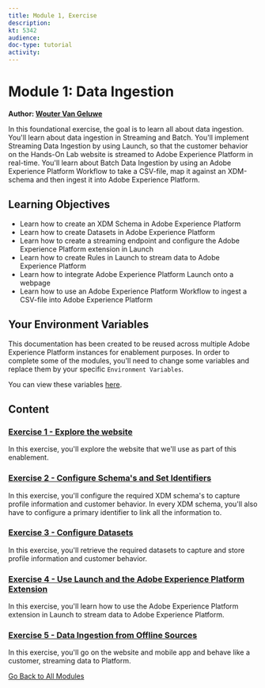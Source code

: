 ```yaml
---
title: Module 1, Exercise
description: 
kt: 5342
audience: 
doc-type: tutorial
activity: 
---
```


# Module 1: Data Ingestion

**Author: [Wouter Van Geluwe](https://www.linkedin.com/in/woutervangeluwe/)**

In this foundational exercise, the goal is to learn all about data ingestion. You'll learn about data ingestion in Streaming and Batch. You'll implement Streaming Data Ingestion by using Launch, so that the customer behavior on the Hands-On Lab website is streamed to Adobe Experience Platform in real-time. You'll learn about Batch Data Ingestion by using an Adobe Experience Platform Workflow to take a CSV-file, map it against an XDM-schema and then ingest it into Adobe Experience Platform. 

## Learning Objectives

- Learn how to create an XDM Schema in Adobe Experience Platform
- Learn how to create Datasets in Adobe Experience Platform
- Learn how to create a streaming endpoint and configure the Adobe Experience Platform extension in Launch
- Learn how to create Rules in Launch to stream data to Adobe Experience Platform
- Learn how to integrate Adobe Experience Platform Launch onto a webpage
- Learn how to use an Adobe Experience Platform Workflow to ingest a CSV-file into Adobe Experience Platform

## Your Environment Variables

This documentation has been created to be reused across multiple Adobe Experience Platform instances for enablement purposes.
In order to complete some of the modules, you'll need to change some variables and replace them by your specific ``Environment Variables``.

You can view these variables [here](../../environment.md).

## Content

### [Exercise 1 - Explore the website](./ex1.md)

In this exercise, you'll explore the website that we'll use as part of this enablement.

### [Exercise 2 - Configure Schema's and Set Identifiers](./ex2.md)

In this exercise, you'll configure the required XDM schema's to capture profile information and customer behavior. In every XDM schema, you'll also have to configure a primary identifier to link all the information to.

### [Exercise 3 - Configure Datasets](./ex3.md)

In this exercise, you'll retrieve the required datasets to capture and store profile information and customer behavior.

### [Exercise 4 - Use Launch and the Adobe Experience Platform Extension](./ex4.md)

In this exercise, you'll learn how to use the Adobe Experience Platform extension in Launch to stream data to Adobe Experience Platform.

### [Exercise 5 - Data Ingestion from Offline Sources](./ex5.md)

In this exercise, you'll go on the website and mobile app and behave like a customer, streaming data to Platform.

[Go Back to All Modules](../../README.md)
